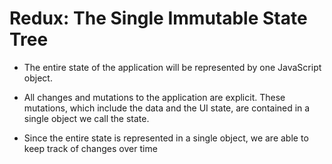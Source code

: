 # Redux: The Single Immutable State Tree

*   The entire state of the application will be represented by one JavaScript
object.

*   All changes and mutations to the application are explicit. These mutations,
which include the data and the UI state, are contained in a single object we
call the state.

*   Since the entire state is represented in a single object, we are able to keep track of changes over time
